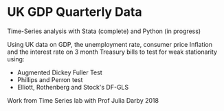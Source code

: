 # UK GDP Quarterly Data
Time-Series analysis with Stata (complete) and Python (in progress)

Using UK data on GDP, the unemployment rate, consumer price Inflation and the interest rate on 3 month Treasury bills to test for weak stationarity using: 

- Augmented Dickey Fuller Test
- Phillips and Perron test
- Elliott, Rothenberg and Stock's DF-GLS

Work from Time Series lab with Prof Julia Darby 2018

